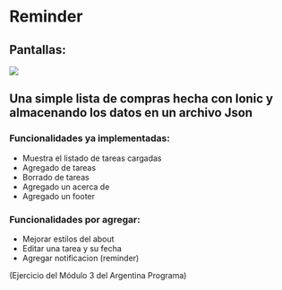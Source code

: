 # Reminder

## Pantallas:

<img src="https://github.com/CaroBima/ShoppingListIonic/blob/master/Capturas/capturaPantallas.jpg" align="center">

## Una simple lista de compras hecha con Ionic y almacenando los datos en un archivo Json


### Funcionalidades ya implementadas:
* Muestra el listado de tareas cargadas
* Agregado de tareas
* Borrado de tareas
* Agregado un acerca de
* Agregado un footer



### Funcionalidades por agregar:
* Mejorar estilos del about
* Editar una tarea y su fecha
* Agregar notificacion (reminder)

(Ejercicio del Módulo 3 del Argentina Programa)
